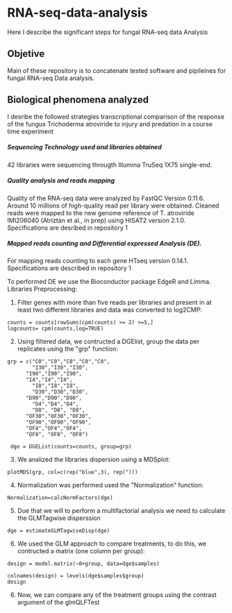 # RNA-seq-data-analysis
Here I describe the significant steps for fungal RNA-seq data Analysis

## Objetive
Main of these repository is to concatenate tested software and pipileines for fungal  RNA-seq Data analysis.

## Biological phenomena analyzed 
I desribe the followed strategies transcriptional comparison of the response of the fungus Trichoderma atroviride to injury and predation in a course time experiment

##### Sequencing Technology used and libraries obtained
42 libraries were sequencing througth Illumina TruSeq 1X75 single-end.


##### Quality analysis and reads mapping

Quality of the RNA-seq data were analyzed by FastQC Version 0.11.6. Around 10 millions of high-quality read per library were obtained.
Cleaned reads were mapped to the new genome reference of T. atroviride IMI206040 (Atriztán et al., in prep) using HISAT2 version 2.1.0. Specifications are desribed in repository 1

##### Mapped reads counting and Differential expressed Analysis (DE).
For mapping reads counting to each gene HTseq version 0.14.1. Specifications are described in repository 1

To performed DE we use the Bioconductor package EdgeR and Limma.
Libraries Preprocessing:
1. Filter genes with more than five reads per libraries and present in at least two different libraries and data was converted to log2CMP: 
```
counts = counts[rowSums(cpm(counts) >= 2) >=5,]
logcounts= cpm(counts,log=TRUE)
```
2. Using filtered data, we contructed a DGElist, group the data per replicates using the "grp" function:
```
grp = c("C0","C0","C0","C0","C0",
        "I30","I30","I30",
      "I90","I90","I90",  
      "I4","I4","I4",
        "I8","I8","I8",
        "D30","D30","D30",
      "D90","D90","D90",
        "D4","D4","D4",
        "D8", "D8", "D8",
      "OF30","OF30","OF30",
      "OF90","OF90","OF90",
      "OF4","OF4","OF4",
      "OF8", "OF8", "OF8")
      
 dge = DGEList(counts=counts, group=grp)
```
3. We analized the libraries dispersion using a MDSplot:
```
plotMDS(grp, col=c(rep("blue",3), rep(")))
```
4. Normalization was performed used  the  "Normalization" function:
```
Normalization=calcNormFactors(dge)
```
5. Due that we will to perform a multifactorial analysis we need to calculate the  GLMTagwise disperssion
```
dge = estimateGLMTagwiseDisp(dge)
```

6. We used the GLM approach to compare treatments, to do this, we contructed a matrix (one column per group):
```
design = model.matrix(~0+group, data=dge$samples) 

colnames(design) = levels(dge$samples$group)
design
```
6. Now, we can compare any of the treatment groups using the contrast argument of the glmQLFTest

